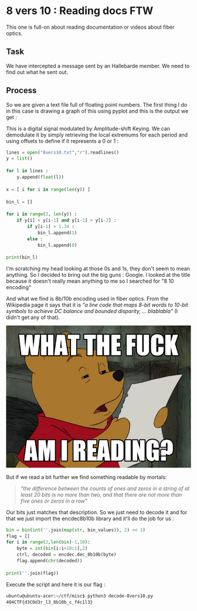 # 8 vers 10 : Reading docs FTW

This one is full-on about reading documentation or videos about fiber optics.

## Task

We have intercepted a message sent by an Hallebarde member. We need to find out what he sent out.

## Process

So we are given a text file full of floating point numbers. The first thing I do in this case is drawing a graph of this using pyplot and this is the output we get :



This is a digital signal modulated by Amplitude-shift Keying. We can demodulate it by simply retrieving the local extremums for each period and using offsets to define if it represents a 0 or 1 :

```python
lines = open("8vers10.txt","r").readlines()
y = list()

for l in lines :
    y.append(float(l))

x = [ i for i in range(len(y)) ]

bin_l = []

for i in range(2, len(y)) :
    if y[i] < y[i-1] and y[i-1] > y[i-2] :
        if y[i-1] > 1.34 :
            bin_l.append(1)
        else :
            bin_l.append(0)
            
print(bin_l)
```

I'm scratching my head looking at those 0s and 1s, they don't seem to mean anything. So I decided to bring out the big guns : Google. I looked at the title because it doesn't really mean anything to me so I searched for "8 10 encoding"

And what we find is 8b/10b encoding used in fiber optics. From the Wikipedia page it says that it is *"a line code that maps 8-bit words to 10-bit symbols to achieve DC balance and bounded disparity, ... blablabla"* (I didn't get any of that).

![](./pics/bruh.jpg "bruh")

 But if we read a bit further we find something readable by mortals: 
 > *"the difference between the counts of ones and zeros in a string of at least 20 bits is no more than two, and that there are not more than five ones or zeros in a row"*
 
Our bits just matches that description. So we just need to decode it and for that we just import the encdec8b10b library and it'll do the job for us :

```python
bin = bin(int(''.join(map(str, bin_values)), 2) << 1)
flag = []
for i in range(2,len(bin)-1,10):
    byte = int(bin[i:i+10:1],2)
    ctrl, decoded = encdec.dec_8b10b(byte)
    flag.append(chr(decoded))

print(''.join(flag))
```
Execute the script and here it is our flag :
```sh
ubuntu@ubuntu-acer:~/ctf/misc$ python3 decode-8vers10.py
404CTF{d3C0d3r_l3_8b10b_c_f4c1l3}
```







